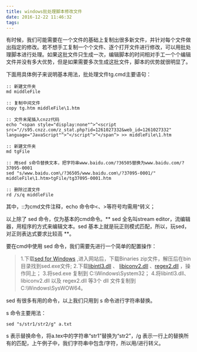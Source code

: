 ```yaml
---
title: windows批处理脚本修改文件
date: 2016-12-22 11:46:32
tags:
---
```


有时候，我们可能需要在一个文件的基础上复制出很多新文件，并针对每个文件做出指定的修改。若不想手工复制一个个文件、逐个打开文件进行修改，可以用批处理脚本进行处理。如果这批文件只生成一次，编辑脚本的时间相对手工一个个编辑文件并没有多大优势，但是如果需要多次生成这批文件，脚本的优势就很明显了。

<!-- more -->

下面用具体例子来说明基本用法，批处理文件tg.cmd主要语句：

```
:: 新建文件夹
md middleFile

:: 复制中间文件
copy tg.htm middleFile\1.htm

:: 文件末尾插入cnzz代码
echo ^<span style="display:none"^>^<script src="//s95.cnzz.com/z_stat.php?id=1261027332&web_id=1261027332" language="JavaScript"^>^</script^>^</span^> >> middleFile\1.htm

:: 新建文件夹
md tgFile

:: 用sed s命令替换文本，把字符串www.baidu.com/?36505替换为www.baidu.com/?37095-0001
sed "s/www.baidu.com\/?36505/www.baidu.com\/?37095-0001/" middleFile\1.htm>tgFile/tg37095-0001.htm

:: 删除过渡文件
rd /s/q middleFile 
```

其中，::为cmd文件注释，echo 命令中<、>等符号均需用^转义；

以上除了 sed 命令，仅为基本的cmd命令。** sed 全名叫stream editor，流编辑器，用程序的方式来编辑文本。sed 基本上就是玩正则模式匹配，所以，玩sed，对正则表达式要求比较高 **。

要在cmd中使用 sed 命令，我们需要先进行一个简单的配置操作：
> 1.下载[sed for Windows](http://gnuwin32.sourceforge.net/packages/sed.htm) ,进入网站后，下载Binaries zip文件，解压后在bin目录找到sed.exe文件;
> 2.下载[libintl3.dll](http://gnuwin32.sourceforge.net/packages/libintl.htm) 、 [libiconv2.dll](http://gnuwin32.sourceforge.net/packages/libiconv.htm) 、[regex2.dll](http://gnuwin32.sourceforge.net/packages/regex.htm) ，操作同上；
> 3.将sed.exe 复制到 C:\Windows\System32；
> 4.将libintl3.dll、libiconv2.dll 以及 regex2.dll 等3个 dll 文件复制到C:\Windows\SysWOW64。

sed 有很多有用的命令，以上我们只用到 s 命令进行字符串替换。

s 命令主要用法：

```
sed "s/str1/str2/g" a.txt
```

s 表示替换命令，将a.tex中的字符串“str1”替换为“str2”，/g 表示一行上的替换所有的匹配，上午例子中，我们字符串中包含/字符，所以用\/进行转义。



    



